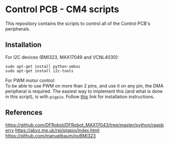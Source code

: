 # Control PCB - CM4 scripts
This repository contains the scripts to control all of the Control PCB's peripherals.

## Installation
For I2C devices (BMI323, MAX17049 and VCNL4030):
```
sudo apt-get install python-smbus 
sudo apt-get install i2c-tools
```

For PWM motor control:\
To be able to use PWM on more than 2 pins, and use it on any pin, the DMA peripheral is required. The easiest way to implement this (and what is done in this script), is with `pigpio`. Follow [this](https://abyz.me.uk/rpi/pigpio/download.html) link for installation instructions.


## References
https://github.com/DFRobot/DFRobot_MAX17043/tree/master/python/raspberry
https://abyz.me.uk/rpi/pigpio/index.html
https://github.com/manuelbaum/pyBMI323